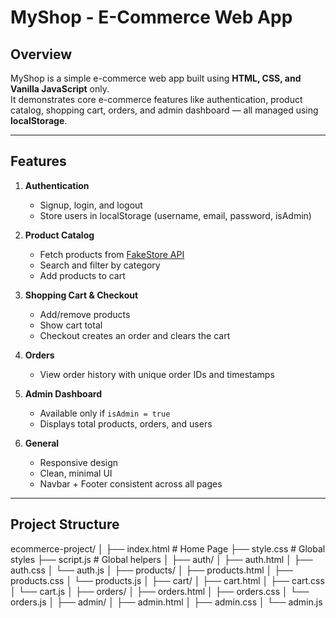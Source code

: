 # MyShop - E-Commerce Web App

## Overview
MyShop is a simple e-commerce web app built using **HTML, CSS, and Vanilla JavaScript** only.  
It demonstrates core e-commerce features like authentication, product catalog, shopping cart, orders, and admin dashboard — all managed using **localStorage**.

---

## Features

1. **Authentication**
   - Signup, login, and logout
   - Store users in localStorage (username, email, password, isAdmin)

2. **Product Catalog**
   - Fetch products from [FakeStore API](https://fakestoreapi.com/products)
   - Search and filter by category
   - Add products to cart

3. **Shopping Cart & Checkout**
   - Add/remove products
   - Show cart total
   - Checkout creates an order and clears the cart

4. **Orders**
   - View order history with unique order IDs and timestamps

5. **Admin Dashboard**
   - Available only if `isAdmin = true`
   - Displays total products, orders, and users

6. **General**
   - Responsive design
   - Clean, minimal UI
   - Navbar + Footer consistent across all pages

---

## Project Structure
ecommerce-project/
│
├── index.html # Home Page
├── style.css # Global styles
├── script.js # Global helpers
│
├── auth/
│ ├── auth.html
│ ├── auth.css
│ └── auth.js
│
├── products/
│ ├── products.html
│ ├── products.css
│ └── products.js
│
├── cart/
│ ├── cart.html
│ ├── cart.css
│ └── cart.js
│
├── orders/
│ ├── orders.html
│ ├── orders.css
│ └── orders.js
│
├── admin/
│ ├── admin.html
│ ├── admin.css
│ └── admin.js

